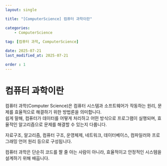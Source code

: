 ```yaml
---
layout: single

title: "[ComputerScience] 컴퓨터 과학이란"

categories:
    - ComputerScience
    
tag: [컴퓨터 과학, ComputerScience]

date: 2025-07-21
last_modified_at: 2025-07-21

order : 1
---
```


# 컴퓨터 과학이란

컴퓨터 과학(Computer Science)은 컴퓨터 시스템과 소프트웨어가 작동하는 원리, 문제를 효율적으로 해결하기 위한 방법론을 의미합니다.  
쉽게 말해, 컴퓨터가 데이터를 어떻게 처리하고 어떤 방식으로 프로그램이 실행되며, 효율적인 알고리즘으로 문제를 해결할 수 있는지 다룹니다.

자료구조, 알고리즘, 컴퓨터 구조, 운영체제, 네트워크, 데이터베이스, 컴파일러와 프로그래밍 언어 원리 등으로 구성됩니다.

컴퓨터 과학은 단순히 코드를 짤 줄 아는 사람이 아니라, 효율적이고 안정적인 시스템을 설계하기 위해 배웁니다.

